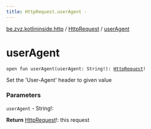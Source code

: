 ```yaml
---
title: HttpRequest.userAgent - 
---
```


[be.zvz.kotlininside.http](../index.html) / [HttpRequest](index.html) / [userAgent](./user-agent.html)

# userAgent

`open fun userAgent(userAgent: String!): `[`HttpRequest`](index.html)`!`

Set the 'User-Agent' header to given value

### Parameters

`userAgent` - String!:

**Return**
[HttpRequest](index.html)!: this request

